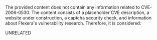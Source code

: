 The provided content does not contain any information related to CVE-2006-0530. The content consists of a placeholder CVE description, a website under construction, a captcha security check, and information about Flexera's vulnerability research. Therefore, it is considered:

UNRELATED
